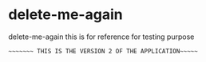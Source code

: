 # delete-me-again
delete-me-again this is for reference for testing purpose
~~~~~~~ THIS IS THE VERSION 1 OF THE APPLICATION~~~~~
~~~~~~~ THIS IS THE VERSION 2 OF THE APPLICATION~~~~~
